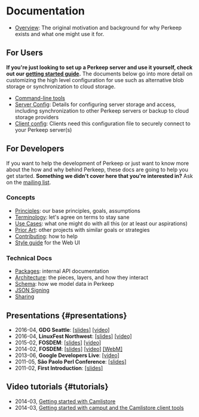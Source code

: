 # Documentation

* [Overview](/doc/overview.md): The original motivation and background for why
  Perkeep exists and what one might use it for.


## For Users

**If you're just looking to set up a Perkeep server and use it yourself,
check out our [getting started guide](/download).** The documents below go into
more detail on customizing the high level configuration for use such as
alternative blob storage or synchronization to cloud storage.

* [Command-line tools](/cmd/)
* [Server Config](/doc/server-config.md): Details for configuring server storage
  and access, including synchronization to other Perkeep servers or backup
  to cloud storage providers
* [Client config](/doc/client-config.md): Clients need this configuration file to
  securely connect to your Perkeep server(s)


## For Developers

If you want to help the development of Perkeep or just want to know more
about the how and why behind Perkeep, these docs are going to help you
get started. **Something we didn't cover here that you're interested in?** Ask
on the [mailing list](https://groups.google.com/group/camlistore).


### Concepts

* [Principles](/doc/principles.md):  our base principles, goals, assumptions
* [Terminology](/doc/terms.md):  let's agree on terms to stay sane
* [Use Cases](/doc/uses.md): what one might do with all this (or at least our aspirations)
* [Prior Art](/doc/prior-art.md): other projects with similar goals or strategies
* [Contributing](https://camlistore.org/doc/contributing): how to help
* [Style guide](/doc/web-ui-styleguide.md) for the Web UI


### Technical Docs

* [Packages](/pkg/): internal API documentation
* [Architecture](/doc/arch.md): the pieces, layers, and how they interact
* [Schema](/doc/schema/): how we model data in Perkeep
* [JSON Signing](/doc/json-signing/)
* [Sharing](/doc/sharing.md)


## Presentations {#presentations}

* 2016-04, **GDG Seattle**: [[slides]](https://docs.google.com/presentation/d/1AmT5DAL9CrzQFS22i0xJ5SYtXQfrHqOyYiQB7imshdw/view) [[video]](https://www.youtube.com/watch?v=dg6OmoKNbcw)
* 2016-04, **LinuxFest Northwest**: [[slides]](https://docs.google.com/presentation/d/1AmT5DAL9CrzQFS22i0xJ5SYtXQfrHqOyYiQB7imshdw/view) [[video]](https://www.youtube.com/watch?v=8Dk2iVlc67M)
* 2015-02, **FOSDEM**: [[slides]](https://go-talks.appspot.com/github.com/mpl/talks/fosdem-2015/fosdem-20150201.slide) [[video]](https://www.youtube.com/watch?v=oM-MfeflUZ8)
* 2014-02, **FOSDEM**: [[slides]](http://go-talks.appspot.com/github.com/mpl/talks/fosdem-2014/2014-02-02-FOSDEM.slide) [[video]](https://www.youtube.com/watch?v=kBCQq5hfsug) [[WebM]](http://video.fosdem.org/2014/K4601/Sunday/Camlistore.webm)
* 2013-06, **Google Developers Live**: [[video]](https://www.youtube.com/watch?v=yxSzQIwXM1k)
* 2011-05, **São Paolo Perl Conference**: [[slides]](/talks/2011-05-07-Camlistore-Sao-Paolo/)
* 2011-02, **First Introduction**: [[slides]](https://docs.google.com/present/view?id=dgks53wm_2j86hwnhs)


## Video tutorials {#tutorials}

* 2014-03, [Getting started with Camlistore](https://www.youtube.com/watch?v=RUv-8PhnNp8)
* 2014-03, [Getting started with camput and the Camlistore client tools](https://www.youtube.com/watch?v=DdccwBFc5ZI)
